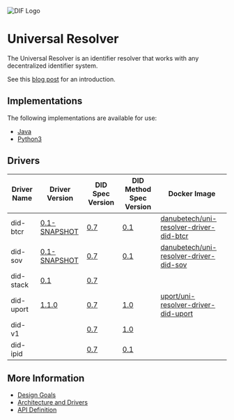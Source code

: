 ![DIF Logo](https://github.com/decentralized-identity/universal-resolver/blob/master/implementations/java/logo-dif.png?raw=true)

# Universal Resolver

The Universal Resolver is an identifier resolver that works with any decentralized identifier system.

See this [blog post](https://medium.com/decentralized-identity/a-universal-resolver-for-self-sovereign-identifiers-48e6b4a5cc3c) for an introduction.

## Implementations

The following implementations are available for use:

 * [Java](/implementations/java)
 * [Python3](/implementations/Python3)

## Drivers

| Driver Name | Driver Version | DID Spec Version | DID Method Spec Version | Docker Image |
| ----------- | -------------- | ---------------- | ----------------------- | ------------ |
| did-btcr | [0.1-SNAPSHOT](https://github.com/peacekeeper/universal-resolver/tree/master/implementations/java/driver-did-btcr) | [0.7](https://w3c-ccg.github.io/did-spec/) | [0.1](https://github.com/WebOfTrustInfo/rebooting-the-web-of-trust-fall2017/blob/master/topics-and-advance-readings/btcr-dids-ddos.md) | [danubetech/uni-resolver-driver-did-btcr](https://hub.docker.com/r/danubetech/uni-resolver-driver-did-btcr/)
| did-sov | [0.1-SNAPSHOT](https://github.com/peacekeeper/universal-resolver/tree/master/implementations/java/driver-did-sov) | [0.7](https://w3c-ccg.github.io/did-spec/) | [0.1](https://github.com/mikelodder7/sovrin/blob/master/spec/did-method-spec-template.html) | [danubetech/uni-resolver-driver-did-sov](https://hub.docker.com/r/danubetech/uni-resolver-driver-did-sov/)
| did-stack | [0.1](https://github.com/peacekeeper/universal-resolver/tree/master/implementations/java/driver-did-stack) | [0.7](https://w3c-ccg.github.io/did-spec/) |  |
| did-uport | [1.1.0](https://github.com/uport-project/uport-did-driver) | [0.7](https://w3c-ccg.github.io/did-spec/) | [1.0](https://docs.google.com/document/d/1vS6UBUDwxYR8tLTNo4HUhGe2qb9Q95QLiJTt9NkwZ8M/) | [uport/uni-resolver-driver-did-uport](https://hub.docker.com/r/uport/uni-resolver-driver-did-uport/)
| did-v1 |  | [0.7](https://w3c-ccg.github.io/did-spec/) | [1.0](https://w3c-ccg.github.io/didm-veres-one/) |
| did-ipid |  | [0.7](https://w3c-ccg.github.io/did-spec/) | [0.1](https://github.com/jonnycrunch/ipid) |

## More Information

 * [Design Goals](/docs/design-goals.md)
 * [Architecture and Drivers](/docs/architecture-drivers.md)
 * [API Definition](/docs/api-definition.md)
